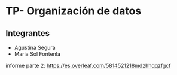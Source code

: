 # TP- Organización de datos

## Integrantes
  * Agustina Segura
  * Maria Sol Fontenla  

informe parte 2:
https://es.overleaf.com/5814521218mdzhhqqzfgcf
